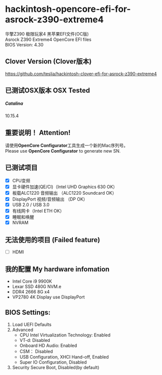 # hackintosh-opencore-efi-for-asrock-z390-extreme4
华擎Z390 极限玩家4 黑苹果EFI文件(OC版)    
Asrock Z390 Extreme4 OpenCore EFI files    
BIOS Version: 4.30     

## Clover Version (Clover版本)
https://github.com/teslia/hackintosh-clover-efi-for-asrock-z390-extreme4

## 已测试OSX版本 OSX Tested   
##### Catalina    
10.15.4    

## 重要说明！ Attention!
请使用**OpenCore Configurator**工具生成一个新的Mac序列号。       
Please use **OpenCore Configurator** to generate new SN.

## 已测试项目
- [x] CPU变频
- [x] 显卡硬件加速(QE/CI)（Intel UHD Graphics 630 OK）
- [x] 板载ALC1220 音频输出  （ALC1220 Soundcard OK）
- [x] DisplayPort 视频/音频输出 （DP OK）
- [x] USB 2.0 / USB 3.0
- [x] 有线网卡（Intel ETH OK）
- [x] 睡眠和唤醒
- [x] NVRAM

## 无法使用的项目 (Failed feature)
- [ ] HDMI

## 我的配置 My hardware infomation
- Intel Core i9 9900K
- Lexar SSD 480G NVM.e
- DDR4 2666 8G x4 
- VP2780 4K Display use DisplayPort

## BIOS Settings:	
1. Load UEFI Defaults	
2. Advanced	
    - CPU Intel Virtualization Technology: Enabled	 
    - VT-d: Disabled	
    - Onboard HD Audio: Enabled	
    - CSM： Disabled
    - USB Configuration, XHCI Hand-off, Enabled	
    - Super IO Configuration, Disabled	
3. Security	
Secure Boot, Disabled(by default)	
